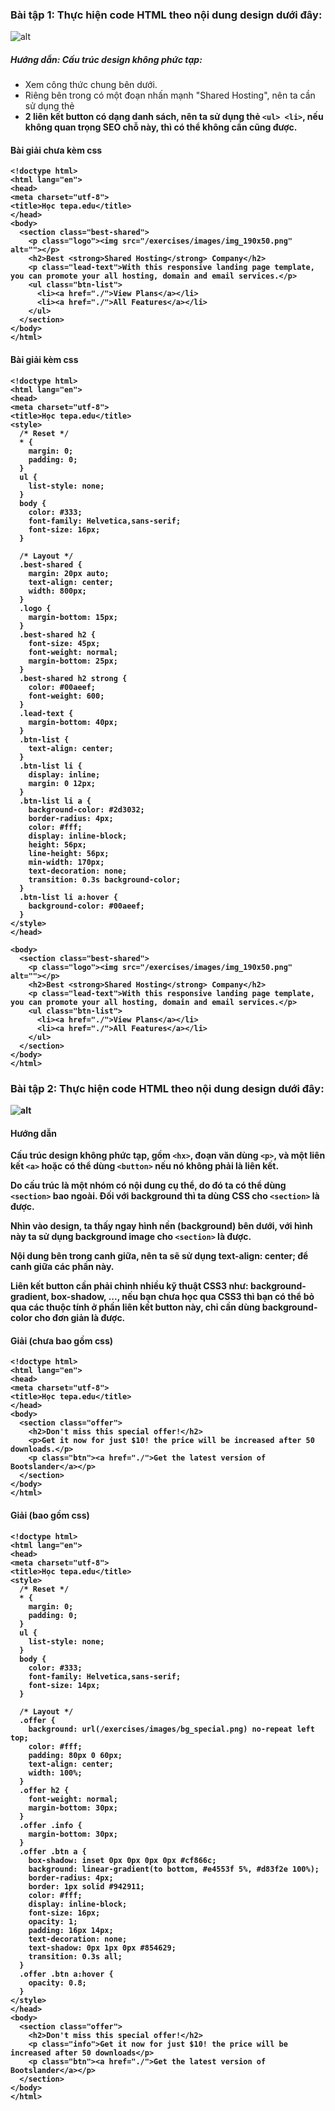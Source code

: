 ### Bài tập 1: Thực hiện code HTML theo nội dung design dưới đây:
![alt](../images/img_exercise_basic01.png)
##### Hướng dẫn: Cấu trúc design không phức tạp:

* Xem công thức chung bên dưới.
*  Riêng bên trong <hx> có một đoạn nhấn mạnh "Shared Hosting", nên ta cần sử dụng thẻ <strong>
*  2 liên kết button có dạng danh sách, nên ta sử dụng thẻ `<ul> <li>`, nếu không quan trọng SEO chỗ này, thì có thể không cần cũng được.

#### Bài giải chưa kèm css

```{html}
<!doctype html>
<html lang="en">
<head>
<meta charset="utf-8">
<title>Học tepa.edu</title>
</head>
<body>
  <section class="best-shared">
    <p class="logo"><img src="/exercises/images/img_190x50.png" alt=""></p>
    <h2>Best <strong>Shared Hosting</strong> Company</h2>
    <p class="lead-text">With this responsive landing page template, you can promote your all hosting, domain and email services.</p>
    <ul class="btn-list">
      <li><a href="./">View Plans</a></li>
      <li><a href="./">All Features</a></li>
    </ul>
  </section>
</body>
</html>
```

#### Bài giải kèm css
```{html}
<!doctype html>
<html lang="en">
<head>
<meta charset="utf-8">
<title>Học tepa.edu</title>
<style>
  /* Reset */
  * {
    margin: 0;
    padding: 0;
  }
  ul {
    list-style: none;
  }
  body {
    color: #333;
    font-family: Helvetica,sans-serif;
    font-size: 16px;
  }

  /* Layout */
  .best-shared {
    margin: 20px auto;
    text-align: center;
    width: 800px;
  }
  .logo {
    margin-bottom: 15px;
  }
  .best-shared h2 {
    font-size: 45px;
    font-weight: normal;
    margin-bottom: 25px;
  }
  .best-shared h2 strong {
    color: #00aeef;
    font-weight: 600;
  }
  .lead-text {
    margin-bottom: 40px;
  }
  .btn-list {
    text-align: center;
  }
  .btn-list li {
    display: inline;
    margin: 0 12px;
  }
  .btn-list li a {
    background-color: #2d3032;
    border-radius: 4px;
    color: #fff;
    display: inline-block;
    height: 56px;
    line-height: 56px;
    min-width: 170px;
    text-decoration: none;
    transition: 0.3s background-color;
  }
  .btn-list li a:hover {
    background-color: #00aeef;
  }
</style>
</head>

<body>
  <section class="best-shared">
    <p class="logo"><img src="/exercises/images/img_190x50.png" alt=""></p>
    <h2>Best <strong>Shared Hosting</strong> Company</h2>
    <p class="lead-text">With this responsive landing page template, you can promote your all hosting, domain and email services.</p>
    <ul class="btn-list">
      <li><a href="./">View Plans</a></li>
      <li><a href="./">All Features</a></li>
    </ul>
  </section>
</body>
</html>
```

### Bài tập 2: Thực hiện code HTML theo nội dung design dưới đây:
![alt](../images/img_exercise_basic02.png)
#### Hướng dẫn

Cấu trúc design không phức tạp, gồm `<hx>`, đoạn văn dùng `<p>`, và một liên kết `<a>` hoặc có thể dùng `<button>` nếu nó không phải là liên kết.

Do cấu trúc là một nhóm có nội dung cụ thể, do đó ta có thể dùng `<section>` bao ngoài.
Đối với background thì ta dùng CSS cho `<section>` là được.

Nhìn vào design, ta thấy ngay hình nền (background) bên dưới, với hình này ta sử dụng background image cho `<section>` là được.

Nội dung bên trong canh giữa, nên ta sẽ sử dụng text-align: center; để canh giữa các phần này.

Liên kết button cần phải chỉnh nhiều kỹ thuật CSS3 như: background-gradient, box-shadow, ..., nếu bạn chưa học qua CSS3 thì bạn có thể bỏ qua các thuộc tính ở phần liên kết button này, chỉ cần dùng background-color cho đơn giản là được.

#### Giải (chưa bao gồm css)
```{html}
<!doctype html>
<html lang="en">
<head>
<meta charset="utf-8">
<title>Học tepa.edu</title>
</head>
<body>
  <section class="offer">
    <h2>Don't miss this special offer!</h2>
    <p>Get it now for just $10! the price will be increased after 50 downloads.</p>
    <p class="btn"><a href="./">Get the latest version of Bootslander</a></p>
  </section>
</body>
</html>
```
#### Giải (bao gồm css)
```{html}
<!doctype html>
<html lang="en">
<head>
<meta charset="utf-8">
<title>Học tepa.edu</title>
<style>
  /* Reset */
  * {
    margin: 0;
    padding: 0;
  }
  ul {
    list-style: none;
  }
  body {
    color: #333;
    font-family: Helvetica,sans-serif;
    font-size: 14px;
  }

  /* Layout */
  .offer {
    background: url(/exercises/images/bg_special.png) no-repeat left top;
    color: #fff;
    padding: 80px 0 60px;
    text-align: center;
    width: 100%;
  }
  .offer h2 {
    font-weight: normal;
    margin-bottom: 30px;
  }
  .offer .info {
    margin-bottom: 30px;
  }
  .offer .btn a {
    box-shadow: inset 0px 0px 0px 0px #cf866c;
    background: linear-gradient(to bottom, #e4553f 5%, #d83f2e 100%);
    border-radius: 4px;
    border: 1px solid #942911;
    color: #fff;
    display: inline-block;
    font-size: 16px;
    opacity: 1;
    padding: 16px 14px;
    text-decoration: none;
    text-shadow: 0px 1px 0px #854629;
    transition: 0.3s all;
  }
  .offer .btn a:hover {
    opacity: 0.8;
  }
</style>
</head>
<body>
  <section class="offer">
    <h2>Don't miss this special offer!</h2>
    <p class="info">Get it now for just $10! the price will be increased after 50 downloads</p>
    <p class="btn"><a href="./">Get the latest version of Bootslander</a></p>
  </section>
</body>
</html>
```
